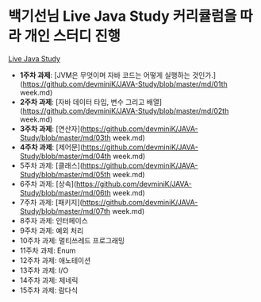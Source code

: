 백기선님 Live Java Study 커리큘럼을 따라 개인 스터디 진행
=============
[Live Java Study](https://github.com/whiteship/live-study)


* **1주차 과제**: [JVM은 무엇이며 자바 코드는 어떻게 실행하는 것인가.](https://github.com/devminiK/JAVA-Study/blob/master/md/01th week.md)
* **2주차 과제**: [자바 데이터 타입, 변수 그리고 배열](https://github.com/devminiK/JAVA-Study/blob/master/md/02th week.md)
* **3주차 과제**: [연산자](https://github.com/devminiK/JAVA-Study/blob/master/md/03th week.md)
* **4주차 과제**: [제어문](https://github.com/devminiK/JAVA-Study/blob/master/md/04th week.md)
* 5주차 과제: [클래스](https://github.com/devminiK/JAVA-Study/blob/master/md/05th week.md)
* 6주차 과제: [상속](https://github.com/devminiK/JAVA-Study/blob/master/md/06th week.md)
* 7주차 과제: [패키지](https://github.com/devminiK/JAVA-Study/blob/master/md/07th week.md)
* 8주자 과제: 인터페이스
* 9주차 과제: 예외 처리
* 10주차 과제: 멀티쓰레드 프로그래밍
* 11주차 과제: Enum
* 12주차 과제: 애노테이션
* 13주차 과제: I/O
* 14주차 과제: 제네릭
* 15주차 과제: 람다식

